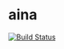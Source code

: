 # aina

[![Build Status](https://travis-ci.org/al-khanji/aina.svg?branch=master)](https://travis-ci.org/al-khanji/aina)

